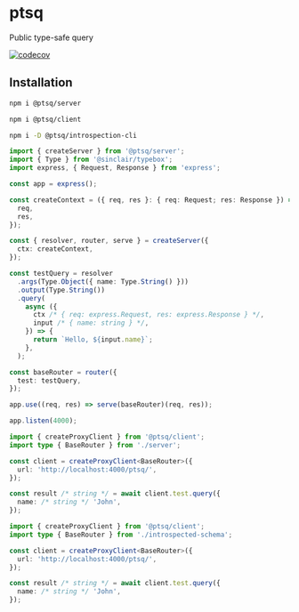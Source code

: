 # ptsq

Public type-safe query

[![codecov](https://codecov.io/gh/lewis-wow/ptsq/graph/badge.svg?token=18BSO2G62X)](https://codecov.io/gh/lewis-wow/ptsq)

## Installation

```bash
npm i @ptsq/server
```

```bash
npm i @ptsq/client
```

```bash
npm i -D @ptsq/introspection-cli
```

```ts title="server.ts"
import { createServer } from '@ptsq/server';
import { Type } from '@sinclair/typebox';
import express, { Request, Response } from 'express';

const app = express();

const createContext = ({ req, res }: { req: Request; res: Response }) => ({
  req,
  res,
});

const { resolver, router, serve } = createServer({
  ctx: createContext,
});

const testQuery = resolver
  .args(Type.Object({ name: Type.String() }))
  .output(Type.String())
  .query(
    async ({
      ctx /* { req: express.Request, res: express.Response } */,
      input /* { name: string } */,
    }) => {
      return `Hello, ${input.name}`;
    },
  );

const baseRouter = router({
  test: testQuery,
});

app.use((req, res) => serve(baseRouter)(req, res));

app.listen(4000);
```

```ts title="client.ts"
import { createProxyClient } from '@ptsq/client';
import type { BaseRouter } from './server';

const client = createProxyClient<BaseRouter>({
  url: 'http://localhost:4000/ptsq/',
});

const result /* string */ = await client.test.query({
  name: /* string */ 'John',
});
```

```ts title="remote-client.ts"
import { createProxyClient } from '@ptsq/client';
import type { BaseRouter } from './introspected-schema';

const client = createProxyClient<BaseRouter>({
  url: 'http://localhost:4000/ptsq/',
});

const result /* string */ = await client.test.query({
  name: /* string */ 'John',
});
```
